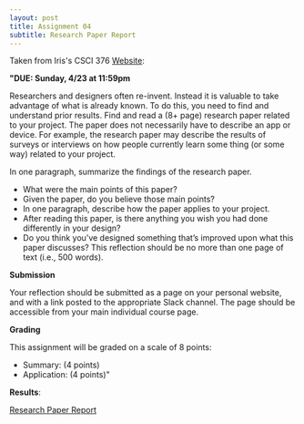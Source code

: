 ```yaml
---
layout: post
title: Assignment 04
subtitle: Research Paper Report
---
```


Taken from Iris's CSCI 376 [Website](https://sites.google.com/williams.edu/csci376-2018/assignments/research-paper?authuser=0):

**"DUE: Sunday, 4/23 at 11:59pm**

Researchers and designers often re-invent. Instead it is valuable to take advantage of what is already known. To do this, you need to find and understand prior results. Find and read a (8+ page) research paper related to your project. The paper does not necessarily have to describe an app or device. For example, the research paper may describe the results of surveys or interviews on how people currently learn some thing (or some way) related to your project.

In one paragraph, summarize the findings of the research paper.
- What were the main points of this paper?
- Given the paper, do you believe those main points?
- In one paragraph, describe how the paper applies to your project.
- After reading this paper, is there anything you wish you had done differently in your design?
- Do you think you’ve designed something that’s improved upon what this paper discusses?
This reflection should be no more than one page of text (i.e., 500 words).

**Submission**

Your reflection should be submitted as a page on your personal website, and with a link posted to the appropriate Slack channel. The page should be accessible from your main individual course page.

**Grading**

This assignment will be graded on a scale of 8 points:
- Summary: (4 points)
- Application: (4 points)"

**Results**:

[Research Paper Report](https://alyssawang.github.io/csci376/research-paper/)

